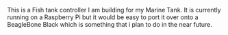 This is a Fish tank controller I am building for my Marine Tank. It is currently running on a Raspberry Pi but it would be easy to port it over onto a BeagleBone Black which is something that i plan to do in the near future.